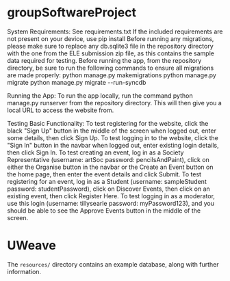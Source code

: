 # groupSoftwareProject

System Requirements:
See requirements.txt
If the included requirements are not present on your device, use pip install
Before running any migrations, please make sure to replace any db.sqlite3 file in the repository directory with the one from the ELE submission zip file, as this contains the sample data required for testing.
Before running the app, from the repository directory, be sure to run the following commands to ensure all migrations are made properly:
python manage.py makemigrations
python manage.py migrate
python manage.py migrate --run-syncdb

Running the App:
To run the app locally, run the command python manage.py runserver from the repository directory.
This will then give you a local URL to access the website from.

Testing Basic Functionality:
To test registering for the website, click the black "Sign Up" button in the middle of the screen when logged out, enter some details, then click Sign Up.
To test logging in to the website, click the "Sign In" button in the navbar when logged out, enter existing login details, then click Sign In.
To test creating an event, log in as a Society Representative (username: artSoc password: pencilsAndPaint), click on either the Organise button in the navbar or the Create an Event button on the home page, then enter the event details and click Submit.
To test registering for an event, log in as a Student (username: sampleStudent password: studentPassword), click on Discover Events, then click on an existing event, then click Register Here. 
To test logging in as a moderator, use this login (username: tillysearle password: myPassword123), and you should be able to see the Approve Events button in the middle of the screen.
# UWeave
The `resources/` directory contains an example database, along with further information.
